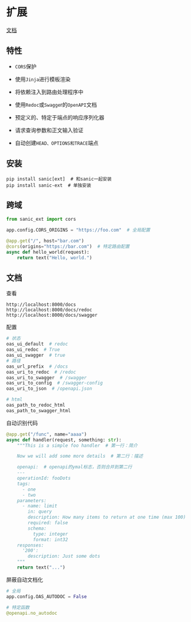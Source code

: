 # 扩展

[文档](https://sanic.dev/en/plugins/sanic-ext/getting-started.html)

## 特性

- `CORS`保护

- 使用`Jinja`进行模板渲染

- 将依赖注入到路由处理程序中

- 使用`Redoc`或`Swagge`r的`OpenAPI`文档

- 预定义的、特定于端点的响应序列化器

- 请求查询参数和正文输入验证

- 自动创建`HEAD、OPTIONS和TRACE`端点

## 安装

```shell
pip install sanic[ext]  # 和sanic一起安装
pip install sanic-ext  # 单独安装
```

## 跨域

```python
from sanic_ext import cors

app.config.CORS_ORIGINS = "https://foo.com"  # 全局配置

@app.get("/", host="bar.com")
@cors(origins="https://bar.com")  # 特定路由配置
async def hello_world(request):
    return text("Hello, world.")

```

## 文档

查看

```
http://localhost:8000/docs
http://localhost:8000/docs/redoc
http://localhost:8000/docs/swagger
```

配置

```python
# 状态
oas_ui_default  # redoc
oas_ui_redoc  # True
oas_ui_swagger  # true
# 路径
oas_url_prefix  # /docs
oas_uri_to_redoc  # /redoc
oas_uri_to_swagger  # /swagger
oas_uri_to_config  # /swagger-config
oas_uri_to_json  # /openapi.json

# html
oas_path_to_redoc_html
oas_path_to_swagger_html
```

自动识别代码

```python
@app.get("/func", name="aaaa")
async def handler(request, something: str):
    """This is a simple foo handler  # 第一行：简介

    Now we will add some more details  # 第二行：描述

    openapi:  # openapi的ymal标志，否则合并到第二行
    ---
    operationId: fooDots
    tags:
      - one
      - two
    parameters:
      - name: limit
        in: query
        description: How many items to return at one time (max 100)
        required: false
        schema:
          type: integer
          format: int32
    responses:
      '200':
        description: Just some dots
    """
    return text("...")
```

屏蔽自动文档化

```python
# 全局
app.config.OAS_AUTODOC = False

# 特定函数
@openapi.no_autodoc
```

